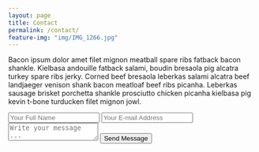 ```yaml
---
layout: page
title: Contact
permalink: /contact/
feature-img: "img/IMG_1266.jpg"
---
```


Bacon ipsum dolor amet filet mignon meatball spare ribs fatback bacon shankle. Kielbasa andouille fatback salami, boudin bresaola pig alcatra turkey spare ribs jerky. Corned beef bresaola leberkas salami alcatra beef landjaeger venison shank bacon meatloaf beef ribs picanha. Leberkas sausage brisket porchetta shankle prosciutto chicken picanha kielbasa pig kevin t-bone turducken filet mignon jowl.

<form action="https://getsimpleform.com/messages?form_api_token=10b4f2c595f1724378384e0ba03d3c5b" method="post">
  <!-- the redirect_to is optional, the form will redirect to the referrer on submission -->
  <input type='hidden' name='redirect_to' value='https://github.com/hughdeveloper' />
  <input type='text' name='name' placeholder='Your Full Name' />
  <input type='email' name='email' placeholder='Your E-mail Address' />
  <textarea name='message' placeholder='Write your message ...'></textarea>
  <input type='submit' value='Send Message' />
</form>
